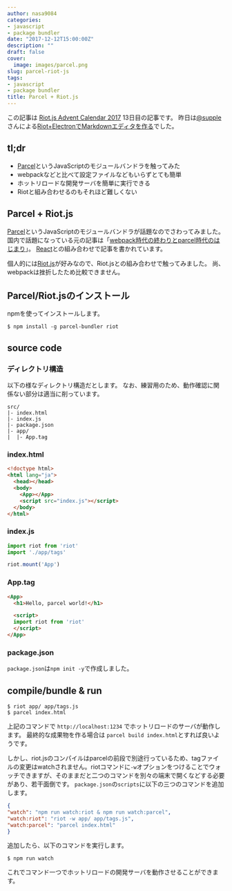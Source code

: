 ```yaml
---
author: nasa9084
categories:
- javascript
- package bundler
date: "2017-12-12T15:00:00Z"
description: ""
draft: false
cover:
  image: images/parcel.png
slug: parcel-riot-js
tags:
- javascript
- package bundler
title: Parcel + Riot.js
---
```



この記事は [Riot.js Advent Calendar 2017](https://qiita.com/advent-calendar/2017/riot) 13日目の記事です。
昨日は[@supple](https://qiita.com/supple)さんによる[Riot+ElectronでMarkdownエディタを作る](https://qiita.com/supple/items/2cc58ee5c9bc11832596)でした。

## tl;dr
* [Parcel](https://parceljs.org/)というJavaScriptのモジュールバンドラを触ってみた
* webpackなどと比べて設定ファイルなどもいらずとても簡単
* ホットリロードな開発サーバを簡単に実行できる
* Riotと組み合わせるのもそれほど難しくない

## Parcel + Riot.js
[Parcel](https://parceljs.org/)というJavaScriptのモジュールバンドラが話題なのでさわってみました。
国内で話題になっている元の記事は「[webpack時代の終わりとparcel時代のはじまり](https://qiita.com/bitrinjani/items/b08876e0a2618745f54a)」。
[React](https://reactjs.org/)との組み合わせで記事を書かれています。

個人的には[Riot.js](http://riotjs.com/ja/)が好みなので、Riot.jsとの組み合わせで触ってみました。
尚、webpackは挫折したため比較できません。

## Parcel/Riot.jsのインストール

npmを使ってインストールします。

``` shell
$ npm install -g parcel-bundler riot
```

## source code

### ディレクトリ構造

以下の様なディレクトリ構造だとします。
なお、練習用のため、動作確認に関係ない部分は適当に削っています。

```
src/
|- index.html
|- index.js
|- package.json
|- app/
|  |- App.tag
```

### index.html

``` html
<!doctype html>
<html lang="ja">
  <head></head>
  <body>
    <App></App>
    <script src="index.js"></script>
  </body>
</html>
```

### index.js

``` javascript
import riot from 'riot'
import './app/tags'

riot.mount('App')
```

### App.tag

``` html
<App>
  <h1>Hello, parcel world!</h1>

  <script>
  import riot from 'riot' 
  </script>
</App>
```

### package.json

`package.json`は`npm init -y`で作成しました。

## compile/bundle & run

``` shell
$ riot app/ app/tags.js
$ parcel index.html
```

上記のコマンドで `http://localhost:1234` でホットリロードのサーバが動作します。
最終的な成果物を作る場合は `parcel build index.html`とすれば良いようです。

しかし、riot.jsのコンパイルはparcelの前段で別途行っているため、tagファイルの変更はwatchされません。riotコマンドに`-w`オプションをつけることでウォッチできますが、そのままだと二つのコマンドを別々の端末で開くなどする必要があり、若干面倒です。
`package.json`の`scripts`に以下の三つのコマンドを追加します。

``` json 
{
"watch": "npm run watch:riot & npm run watch:parcel",
"watch:riot": "riot -w app/ app/tags.js",
"watch:parcel": "parcel index.html"
}
```

追加したら、以下のコマンドを実行します。

``` shell
$ npm run watch
```

これでコマンド一つでホットリロードの開発サーバを動作させることができます。

